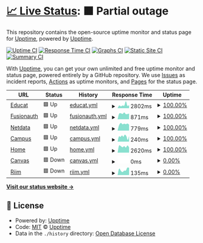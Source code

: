 # [📈 Live Status](https://upptime.eseade.edu.ar): <!--live status--> **🟧 Partial outage**

This repository contains the open-source uptime monitor and status page for [Upptime](https://upptime.js.org), powered by [Upptime](https://github.com/upptime/upptime).

[![Uptime CI](https://github.com/smeseade/upptime/workflows/Uptime%20CI/badge.svg)](https://github.com/smeseade/upptime/actions?query=workflow%3A%22Uptime+CI%22)
[![Response Time CI](https://github.com/smeseade/upptime/workflows/Response%20Time%20CI/badge.svg)](https://github.com/smeseade/upptime/actions?query=workflow%3A%22Response+Time+CI%22)
[![Graphs CI](https://github.com/smeseade/upptime/workflows/Graphs%20CI/badge.svg)](https://github.com/smeseade/upptime/actions?query=workflow%3A%22Graphs+CI%22)
[![Static Site CI](https://github.com/smeseade/upptime/workflows/Static%20Site%20CI/badge.svg)](https://github.com/smeseade/upptime/actions?query=workflow%3A%22Static+Site+CI%22)
[![Summary CI](https://github.com/smeseade/upptime/workflows/Summary%20CI/badge.svg)](https://github.com/smeseade/upptime/actions?query=workflow%3A%22Summary+CI%22)

With [Upptime](https://upptime.js.org), you can get your own unlimited and free uptime monitor and status page, powered entirely by a GitHub repository. We use [Issues](https://github.com/upptime/upptime/issues) as incident reports, [Actions](https://github.com/smeseade/upptime/actions) as uptime monitors, and [Pages](https://upptime.eseade.edu.ar) for the status page.

<!--start: status pages-->
<!-- This summary is generated by Upptime (https://github.com/upptime/upptime) -->
<!-- Do not edit this manually, your changes will be overwritten -->
<!-- prettier-ignore -->
| URL | Status | History | Response Time | Uptime |
| --- | ------ | ------- | ------------- | ------ |
| <img alt="" src="https://icons.duckduckgo.com/ip3/educat.eseade.edu.ar.ico" height="13"> [Educat](http://educat.eseade.edu.ar) | 🟩 Up | [educat.yml](https://github.com/smeseade/upptime/commits/HEAD/history/educat.yml) | <details><summary><img alt="Response time graph" src="./graphs/educat/response-time-week.png" height="20"> 2802ms</summary><br><a href="https://upptime.eseade.edu.ar/history/educat"><img alt="Response time 2189" src="https://img.shields.io/endpoint?url=https%3A%2F%2Fraw.githubusercontent.com%2Fsmeseade%2Fupptime%2FHEAD%2Fapi%2Feducat%2Fresponse-time.json"></a><br><a href="https://upptime.eseade.edu.ar/history/educat"><img alt="24-hour response time 2362" src="https://img.shields.io/endpoint?url=https%3A%2F%2Fraw.githubusercontent.com%2Fsmeseade%2Fupptime%2FHEAD%2Fapi%2Feducat%2Fresponse-time-day.json"></a><br><a href="https://upptime.eseade.edu.ar/history/educat"><img alt="7-day response time 2802" src="https://img.shields.io/endpoint?url=https%3A%2F%2Fraw.githubusercontent.com%2Fsmeseade%2Fupptime%2FHEAD%2Fapi%2Feducat%2Fresponse-time-week.json"></a><br><a href="https://upptime.eseade.edu.ar/history/educat"><img alt="30-day response time 3284" src="https://img.shields.io/endpoint?url=https%3A%2F%2Fraw.githubusercontent.com%2Fsmeseade%2Fupptime%2FHEAD%2Fapi%2Feducat%2Fresponse-time-month.json"></a><br><a href="https://upptime.eseade.edu.ar/history/educat"><img alt="1-year response time 2256" src="https://img.shields.io/endpoint?url=https%3A%2F%2Fraw.githubusercontent.com%2Fsmeseade%2Fupptime%2FHEAD%2Fapi%2Feducat%2Fresponse-time-year.json"></a></details> | <details><summary><a href="https://upptime.eseade.edu.ar/history/educat">100.00%</a></summary><a href="https://upptime.eseade.edu.ar/history/educat"><img alt="All-time uptime 98.85%" src="https://img.shields.io/endpoint?url=https%3A%2F%2Fraw.githubusercontent.com%2Fsmeseade%2Fupptime%2FHEAD%2Fapi%2Feducat%2Fuptime.json"></a><br><a href="https://upptime.eseade.edu.ar/history/educat"><img alt="24-hour uptime 100.00%" src="https://img.shields.io/endpoint?url=https%3A%2F%2Fraw.githubusercontent.com%2Fsmeseade%2Fupptime%2FHEAD%2Fapi%2Feducat%2Fuptime-day.json"></a><br><a href="https://upptime.eseade.edu.ar/history/educat"><img alt="7-day uptime 100.00%" src="https://img.shields.io/endpoint?url=https%3A%2F%2Fraw.githubusercontent.com%2Fsmeseade%2Fupptime%2FHEAD%2Fapi%2Feducat%2Fuptime-week.json"></a><br><a href="https://upptime.eseade.edu.ar/history/educat"><img alt="30-day uptime 98.28%" src="https://img.shields.io/endpoint?url=https%3A%2F%2Fraw.githubusercontent.com%2Fsmeseade%2Fupptime%2FHEAD%2Fapi%2Feducat%2Fuptime-month.json"></a><br><a href="https://upptime.eseade.edu.ar/history/educat"><img alt="1-year uptime 98.88%" src="https://img.shields.io/endpoint?url=https%3A%2F%2Fraw.githubusercontent.com%2Fsmeseade%2Fupptime%2FHEAD%2Fapi%2Feducat%2Fuptime-year.json"></a></details>
| <img alt="" src="https://icons.duckduckgo.com/ip3/fa.eseade.edu.ar.ico" height="13"> [Fusionauth](http://fa.eseade.edu.ar) | 🟩 Up | [fusionauth.yml](https://github.com/smeseade/upptime/commits/HEAD/history/fusionauth.yml) | <details><summary><img alt="Response time graph" src="./graphs/fusionauth/response-time-week.png" height="20"> 871ms</summary><br><a href="https://upptime.eseade.edu.ar/history/fusionauth"><img alt="Response time 1044" src="https://img.shields.io/endpoint?url=https%3A%2F%2Fraw.githubusercontent.com%2Fsmeseade%2Fupptime%2FHEAD%2Fapi%2Ffusionauth%2Fresponse-time.json"></a><br><a href="https://upptime.eseade.edu.ar/history/fusionauth"><img alt="24-hour response time 834" src="https://img.shields.io/endpoint?url=https%3A%2F%2Fraw.githubusercontent.com%2Fsmeseade%2Fupptime%2FHEAD%2Fapi%2Ffusionauth%2Fresponse-time-day.json"></a><br><a href="https://upptime.eseade.edu.ar/history/fusionauth"><img alt="7-day response time 871" src="https://img.shields.io/endpoint?url=https%3A%2F%2Fraw.githubusercontent.com%2Fsmeseade%2Fupptime%2FHEAD%2Fapi%2Ffusionauth%2Fresponse-time-week.json"></a><br><a href="https://upptime.eseade.edu.ar/history/fusionauth"><img alt="30-day response time 937" src="https://img.shields.io/endpoint?url=https%3A%2F%2Fraw.githubusercontent.com%2Fsmeseade%2Fupptime%2FHEAD%2Fapi%2Ffusionauth%2Fresponse-time-month.json"></a><br><a href="https://upptime.eseade.edu.ar/history/fusionauth"><img alt="1-year response time 1046" src="https://img.shields.io/endpoint?url=https%3A%2F%2Fraw.githubusercontent.com%2Fsmeseade%2Fupptime%2FHEAD%2Fapi%2Ffusionauth%2Fresponse-time-year.json"></a></details> | <details><summary><a href="https://upptime.eseade.edu.ar/history/fusionauth">100.00%</a></summary><a href="https://upptime.eseade.edu.ar/history/fusionauth"><img alt="All-time uptime 98.85%" src="https://img.shields.io/endpoint?url=https%3A%2F%2Fraw.githubusercontent.com%2Fsmeseade%2Fupptime%2FHEAD%2Fapi%2Ffusionauth%2Fuptime.json"></a><br><a href="https://upptime.eseade.edu.ar/history/fusionauth"><img alt="24-hour uptime 100.00%" src="https://img.shields.io/endpoint?url=https%3A%2F%2Fraw.githubusercontent.com%2Fsmeseade%2Fupptime%2FHEAD%2Fapi%2Ffusionauth%2Fuptime-day.json"></a><br><a href="https://upptime.eseade.edu.ar/history/fusionauth"><img alt="7-day uptime 100.00%" src="https://img.shields.io/endpoint?url=https%3A%2F%2Fraw.githubusercontent.com%2Fsmeseade%2Fupptime%2FHEAD%2Fapi%2Ffusionauth%2Fuptime-week.json"></a><br><a href="https://upptime.eseade.edu.ar/history/fusionauth"><img alt="30-day uptime 98.29%" src="https://img.shields.io/endpoint?url=https%3A%2F%2Fraw.githubusercontent.com%2Fsmeseade%2Fupptime%2FHEAD%2Fapi%2Ffusionauth%2Fuptime-month.json"></a><br><a href="https://upptime.eseade.edu.ar/history/fusionauth"><img alt="1-year uptime 98.89%" src="https://img.shields.io/endpoint?url=https%3A%2F%2Fraw.githubusercontent.com%2Fsmeseade%2Fupptime%2FHEAD%2Fapi%2Ffusionauth%2Fuptime-year.json"></a></details>
| <img alt="" src="https://icons.duckduckgo.com/ip3/netdata.eseade.edu.ar.ico" height="13"> [Netdata](https://netdata.eseade.edu.ar) | 🟩 Up | [netdata.yml](https://github.com/smeseade/upptime/commits/HEAD/history/netdata.yml) | <details><summary><img alt="Response time graph" src="./graphs/netdata/response-time-week.png" height="20"> 779ms</summary><br><a href="https://upptime.eseade.edu.ar/history/netdata"><img alt="Response time 1040" src="https://img.shields.io/endpoint?url=https%3A%2F%2Fraw.githubusercontent.com%2Fsmeseade%2Fupptime%2FHEAD%2Fapi%2Fnetdata%2Fresponse-time.json"></a><br><a href="https://upptime.eseade.edu.ar/history/netdata"><img alt="24-hour response time 751" src="https://img.shields.io/endpoint?url=https%3A%2F%2Fraw.githubusercontent.com%2Fsmeseade%2Fupptime%2FHEAD%2Fapi%2Fnetdata%2Fresponse-time-day.json"></a><br><a href="https://upptime.eseade.edu.ar/history/netdata"><img alt="7-day response time 779" src="https://img.shields.io/endpoint?url=https%3A%2F%2Fraw.githubusercontent.com%2Fsmeseade%2Fupptime%2FHEAD%2Fapi%2Fnetdata%2Fresponse-time-week.json"></a><br><a href="https://upptime.eseade.edu.ar/history/netdata"><img alt="30-day response time 853" src="https://img.shields.io/endpoint?url=https%3A%2F%2Fraw.githubusercontent.com%2Fsmeseade%2Fupptime%2FHEAD%2Fapi%2Fnetdata%2Fresponse-time-month.json"></a><br><a href="https://upptime.eseade.edu.ar/history/netdata"><img alt="1-year response time 1002" src="https://img.shields.io/endpoint?url=https%3A%2F%2Fraw.githubusercontent.com%2Fsmeseade%2Fupptime%2FHEAD%2Fapi%2Fnetdata%2Fresponse-time-year.json"></a></details> | <details><summary><a href="https://upptime.eseade.edu.ar/history/netdata">100.00%</a></summary><a href="https://upptime.eseade.edu.ar/history/netdata"><img alt="All-time uptime 98.86%" src="https://img.shields.io/endpoint?url=https%3A%2F%2Fraw.githubusercontent.com%2Fsmeseade%2Fupptime%2FHEAD%2Fapi%2Fnetdata%2Fuptime.json"></a><br><a href="https://upptime.eseade.edu.ar/history/netdata"><img alt="24-hour uptime 100.00%" src="https://img.shields.io/endpoint?url=https%3A%2F%2Fraw.githubusercontent.com%2Fsmeseade%2Fupptime%2FHEAD%2Fapi%2Fnetdata%2Fuptime-day.json"></a><br><a href="https://upptime.eseade.edu.ar/history/netdata"><img alt="7-day uptime 100.00%" src="https://img.shields.io/endpoint?url=https%3A%2F%2Fraw.githubusercontent.com%2Fsmeseade%2Fupptime%2FHEAD%2Fapi%2Fnetdata%2Fuptime-week.json"></a><br><a href="https://upptime.eseade.edu.ar/history/netdata"><img alt="30-day uptime 98.29%" src="https://img.shields.io/endpoint?url=https%3A%2F%2Fraw.githubusercontent.com%2Fsmeseade%2Fupptime%2FHEAD%2Fapi%2Fnetdata%2Fuptime-month.json"></a><br><a href="https://upptime.eseade.edu.ar/history/netdata"><img alt="1-year uptime 98.89%" src="https://img.shields.io/endpoint?url=https%3A%2F%2Fraw.githubusercontent.com%2Fsmeseade%2Fupptime%2FHEAD%2Fapi%2Fnetdata%2Fuptime-year.json"></a></details>
| <img alt="" src="https://icons.duckduckgo.com/ip3/app.eseade.edu.ar.ico" height="13"> [Campus](https://app.eseade.edu.ar) | 🟩 Up | [campus.yml](https://github.com/smeseade/upptime/commits/HEAD/history/campus.yml) | <details><summary><img alt="Response time graph" src="./graphs/campus/response-time-week.png" height="20"> 240ms</summary><br><a href="https://upptime.eseade.edu.ar/history/campus"><img alt="Response time 248" src="https://img.shields.io/endpoint?url=https%3A%2F%2Fraw.githubusercontent.com%2Fsmeseade%2Fupptime%2FHEAD%2Fapi%2Fcampus%2Fresponse-time.json"></a><br><a href="https://upptime.eseade.edu.ar/history/campus"><img alt="24-hour response time 92" src="https://img.shields.io/endpoint?url=https%3A%2F%2Fraw.githubusercontent.com%2Fsmeseade%2Fupptime%2FHEAD%2Fapi%2Fcampus%2Fresponse-time-day.json"></a><br><a href="https://upptime.eseade.edu.ar/history/campus"><img alt="7-day response time 240" src="https://img.shields.io/endpoint?url=https%3A%2F%2Fraw.githubusercontent.com%2Fsmeseade%2Fupptime%2FHEAD%2Fapi%2Fcampus%2Fresponse-time-week.json"></a><br><a href="https://upptime.eseade.edu.ar/history/campus"><img alt="30-day response time 222" src="https://img.shields.io/endpoint?url=https%3A%2F%2Fraw.githubusercontent.com%2Fsmeseade%2Fupptime%2FHEAD%2Fapi%2Fcampus%2Fresponse-time-month.json"></a><br><a href="https://upptime.eseade.edu.ar/history/campus"><img alt="1-year response time 248" src="https://img.shields.io/endpoint?url=https%3A%2F%2Fraw.githubusercontent.com%2Fsmeseade%2Fupptime%2FHEAD%2Fapi%2Fcampus%2Fresponse-time-year.json"></a></details> | <details><summary><a href="https://upptime.eseade.edu.ar/history/campus">100.00%</a></summary><a href="https://upptime.eseade.edu.ar/history/campus"><img alt="All-time uptime 99.96%" src="https://img.shields.io/endpoint?url=https%3A%2F%2Fraw.githubusercontent.com%2Fsmeseade%2Fupptime%2FHEAD%2Fapi%2Fcampus%2Fuptime.json"></a><br><a href="https://upptime.eseade.edu.ar/history/campus"><img alt="24-hour uptime 100.00%" src="https://img.shields.io/endpoint?url=https%3A%2F%2Fraw.githubusercontent.com%2Fsmeseade%2Fupptime%2FHEAD%2Fapi%2Fcampus%2Fuptime-day.json"></a><br><a href="https://upptime.eseade.edu.ar/history/campus"><img alt="7-day uptime 100.00%" src="https://img.shields.io/endpoint?url=https%3A%2F%2Fraw.githubusercontent.com%2Fsmeseade%2Fupptime%2FHEAD%2Fapi%2Fcampus%2Fuptime-week.json"></a><br><a href="https://upptime.eseade.edu.ar/history/campus"><img alt="30-day uptime 100.00%" src="https://img.shields.io/endpoint?url=https%3A%2F%2Fraw.githubusercontent.com%2Fsmeseade%2Fupptime%2FHEAD%2Fapi%2Fcampus%2Fuptime-month.json"></a><br><a href="https://upptime.eseade.edu.ar/history/campus"><img alt="1-year uptime 100.00%" src="https://img.shields.io/endpoint?url=https%3A%2F%2Fraw.githubusercontent.com%2Fsmeseade%2Fupptime%2FHEAD%2Fapi%2Fcampus%2Fuptime-year.json"></a></details>
| <img alt="" src="https://icons.duckduckgo.com/ip3/www.eseade.edu.ar.ico" height="13"> [Home](https://www.eseade.edu.ar) | 🟩 Up | [home.yml](https://github.com/smeseade/upptime/commits/HEAD/history/home.yml) | <details><summary><img alt="Response time graph" src="./graphs/home/response-time-week.png" height="20"> 2620ms</summary><br><a href="https://upptime.eseade.edu.ar/history/home"><img alt="Response time 3112" src="https://img.shields.io/endpoint?url=https%3A%2F%2Fraw.githubusercontent.com%2Fsmeseade%2Fupptime%2FHEAD%2Fapi%2Fhome%2Fresponse-time.json"></a><br><a href="https://upptime.eseade.edu.ar/history/home"><img alt="24-hour response time 2155" src="https://img.shields.io/endpoint?url=https%3A%2F%2Fraw.githubusercontent.com%2Fsmeseade%2Fupptime%2FHEAD%2Fapi%2Fhome%2Fresponse-time-day.json"></a><br><a href="https://upptime.eseade.edu.ar/history/home"><img alt="7-day response time 2620" src="https://img.shields.io/endpoint?url=https%3A%2F%2Fraw.githubusercontent.com%2Fsmeseade%2Fupptime%2FHEAD%2Fapi%2Fhome%2Fresponse-time-week.json"></a><br><a href="https://upptime.eseade.edu.ar/history/home"><img alt="30-day response time 2861" src="https://img.shields.io/endpoint?url=https%3A%2F%2Fraw.githubusercontent.com%2Fsmeseade%2Fupptime%2FHEAD%2Fapi%2Fhome%2Fresponse-time-month.json"></a><br><a href="https://upptime.eseade.edu.ar/history/home"><img alt="1-year response time 3127" src="https://img.shields.io/endpoint?url=https%3A%2F%2Fraw.githubusercontent.com%2Fsmeseade%2Fupptime%2FHEAD%2Fapi%2Fhome%2Fresponse-time-year.json"></a></details> | <details><summary><a href="https://upptime.eseade.edu.ar/history/home">100.00%</a></summary><a href="https://upptime.eseade.edu.ar/history/home"><img alt="All-time uptime 99.52%" src="https://img.shields.io/endpoint?url=https%3A%2F%2Fraw.githubusercontent.com%2Fsmeseade%2Fupptime%2FHEAD%2Fapi%2Fhome%2Fuptime.json"></a><br><a href="https://upptime.eseade.edu.ar/history/home"><img alt="24-hour uptime 100.00%" src="https://img.shields.io/endpoint?url=https%3A%2F%2Fraw.githubusercontent.com%2Fsmeseade%2Fupptime%2FHEAD%2Fapi%2Fhome%2Fuptime-day.json"></a><br><a href="https://upptime.eseade.edu.ar/history/home"><img alt="7-day uptime 100.00%" src="https://img.shields.io/endpoint?url=https%3A%2F%2Fraw.githubusercontent.com%2Fsmeseade%2Fupptime%2FHEAD%2Fapi%2Fhome%2Fuptime-week.json"></a><br><a href="https://upptime.eseade.edu.ar/history/home"><img alt="30-day uptime 99.96%" src="https://img.shields.io/endpoint?url=https%3A%2F%2Fraw.githubusercontent.com%2Fsmeseade%2Fupptime%2FHEAD%2Fapi%2Fhome%2Fuptime-month.json"></a><br><a href="https://upptime.eseade.edu.ar/history/home"><img alt="1-year uptime 99.50%" src="https://img.shields.io/endpoint?url=https%3A%2F%2Fraw.githubusercontent.com%2Fsmeseade%2Fupptime%2FHEAD%2Fapi%2Fhome%2Fuptime-year.json"></a></details>
| <img alt="" src="https://icons.duckduckgo.com/ip3/eseade.instructure.com.ico" height="13"> [Canvas](https://eseade.instructure.com) | 🟥 Down | [canvas.yml](https://github.com/smeseade/upptime/commits/HEAD/history/canvas.yml) | <details><summary><img alt="Response time graph" src="./graphs/canvas/response-time-week.png" height="20"> 0ms</summary><br><a href="https://upptime.eseade.edu.ar/history/canvas"><img alt="Response time 697" src="https://img.shields.io/endpoint?url=https%3A%2F%2Fraw.githubusercontent.com%2Fsmeseade%2Fupptime%2FHEAD%2Fapi%2Fcanvas%2Fresponse-time.json"></a><br><a href="https://upptime.eseade.edu.ar/history/canvas"><img alt="24-hour response time 0" src="https://img.shields.io/endpoint?url=https%3A%2F%2Fraw.githubusercontent.com%2Fsmeseade%2Fupptime%2FHEAD%2Fapi%2Fcanvas%2Fresponse-time-day.json"></a><br><a href="https://upptime.eseade.edu.ar/history/canvas"><img alt="7-day response time 0" src="https://img.shields.io/endpoint?url=https%3A%2F%2Fraw.githubusercontent.com%2Fsmeseade%2Fupptime%2FHEAD%2Fapi%2Fcanvas%2Fresponse-time-week.json"></a><br><a href="https://upptime.eseade.edu.ar/history/canvas"><img alt="30-day response time 0" src="https://img.shields.io/endpoint?url=https%3A%2F%2Fraw.githubusercontent.com%2Fsmeseade%2Fupptime%2FHEAD%2Fapi%2Fcanvas%2Fresponse-time-month.json"></a><br><a href="https://upptime.eseade.edu.ar/history/canvas"><img alt="1-year response time 697" src="https://img.shields.io/endpoint?url=https%3A%2F%2Fraw.githubusercontent.com%2Fsmeseade%2Fupptime%2FHEAD%2Fapi%2Fcanvas%2Fresponse-time-year.json"></a></details> | <details><summary><a href="https://upptime.eseade.edu.ar/history/canvas">0.00%</a></summary><a href="https://upptime.eseade.edu.ar/history/canvas"><img alt="All-time uptime 54.22%" src="https://img.shields.io/endpoint?url=https%3A%2F%2Fraw.githubusercontent.com%2Fsmeseade%2Fupptime%2FHEAD%2Fapi%2Fcanvas%2Fuptime.json"></a><br><a href="https://upptime.eseade.edu.ar/history/canvas"><img alt="24-hour uptime 0.00%" src="https://img.shields.io/endpoint?url=https%3A%2F%2Fraw.githubusercontent.com%2Fsmeseade%2Fupptime%2FHEAD%2Fapi%2Fcanvas%2Fuptime-day.json"></a><br><a href="https://upptime.eseade.edu.ar/history/canvas"><img alt="7-day uptime 0.00%" src="https://img.shields.io/endpoint?url=https%3A%2F%2Fraw.githubusercontent.com%2Fsmeseade%2Fupptime%2FHEAD%2Fapi%2Fcanvas%2Fuptime-week.json"></a><br><a href="https://upptime.eseade.edu.ar/history/canvas"><img alt="30-day uptime 0.00%" src="https://img.shields.io/endpoint?url=https%3A%2F%2Fraw.githubusercontent.com%2Fsmeseade%2Fupptime%2FHEAD%2Fapi%2Fcanvas%2Fuptime-month.json"></a><br><a href="https://upptime.eseade.edu.ar/history/canvas"><img alt="1-year uptime 51.69%" src="https://img.shields.io/endpoint?url=https%3A%2F%2Fraw.githubusercontent.com%2Fsmeseade%2Fupptime%2FHEAD%2Fapi%2Fcanvas%2Fuptime-year.json"></a></details>
| <img alt="" src="https://icons.duckduckgo.com/ip3/riim.instructure.com.ico" height="13"> [Riim](https://riim.instructure.com) | 🟥 Down | [riim.yml](https://github.com/smeseade/upptime/commits/HEAD/history/riim.yml) | <details><summary><img alt="Response time graph" src="./graphs/riim/response-time-week.png" height="20"> 135ms</summary><br><a href="https://upptime.eseade.edu.ar/history/riim"><img alt="Response time 255" src="https://img.shields.io/endpoint?url=https%3A%2F%2Fraw.githubusercontent.com%2Fsmeseade%2Fupptime%2FHEAD%2Fapi%2Friim%2Fresponse-time.json"></a><br><a href="https://upptime.eseade.edu.ar/history/riim"><img alt="24-hour response time 154" src="https://img.shields.io/endpoint?url=https%3A%2F%2Fraw.githubusercontent.com%2Fsmeseade%2Fupptime%2FHEAD%2Fapi%2Friim%2Fresponse-time-day.json"></a><br><a href="https://upptime.eseade.edu.ar/history/riim"><img alt="7-day response time 135" src="https://img.shields.io/endpoint?url=https%3A%2F%2Fraw.githubusercontent.com%2Fsmeseade%2Fupptime%2FHEAD%2Fapi%2Friim%2Fresponse-time-week.json"></a><br><a href="https://upptime.eseade.edu.ar/history/riim"><img alt="30-day response time 190" src="https://img.shields.io/endpoint?url=https%3A%2F%2Fraw.githubusercontent.com%2Fsmeseade%2Fupptime%2FHEAD%2Fapi%2Friim%2Fresponse-time-month.json"></a><br><a href="https://upptime.eseade.edu.ar/history/riim"><img alt="1-year response time 251" src="https://img.shields.io/endpoint?url=https%3A%2F%2Fraw.githubusercontent.com%2Fsmeseade%2Fupptime%2FHEAD%2Fapi%2Friim%2Fresponse-time-year.json"></a></details> | <details><summary><a href="https://upptime.eseade.edu.ar/history/riim">0.00%</a></summary><a href="https://upptime.eseade.edu.ar/history/riim"><img alt="All-time uptime 0.00%" src="https://img.shields.io/endpoint?url=https%3A%2F%2Fraw.githubusercontent.com%2Fsmeseade%2Fupptime%2FHEAD%2Fapi%2Friim%2Fuptime.json"></a><br><a href="https://upptime.eseade.edu.ar/history/riim"><img alt="24-hour uptime 0.00%" src="https://img.shields.io/endpoint?url=https%3A%2F%2Fraw.githubusercontent.com%2Fsmeseade%2Fupptime%2FHEAD%2Fapi%2Friim%2Fuptime-day.json"></a><br><a href="https://upptime.eseade.edu.ar/history/riim"><img alt="7-day uptime 0.00%" src="https://img.shields.io/endpoint?url=https%3A%2F%2Fraw.githubusercontent.com%2Fsmeseade%2Fupptime%2FHEAD%2Fapi%2Friim%2Fuptime-week.json"></a><br><a href="https://upptime.eseade.edu.ar/history/riim"><img alt="30-day uptime 0.00%" src="https://img.shields.io/endpoint?url=https%3A%2F%2Fraw.githubusercontent.com%2Fsmeseade%2Fupptime%2FHEAD%2Fapi%2Friim%2Fuptime-month.json"></a><br><a href="https://upptime.eseade.edu.ar/history/riim"><img alt="1-year uptime 0.00%" src="https://img.shields.io/endpoint?url=https%3A%2F%2Fraw.githubusercontent.com%2Fsmeseade%2Fupptime%2FHEAD%2Fapi%2Friim%2Fuptime-year.json"></a></details>

<!--end: status pages-->

[**Visit our status website →**](https://upptime.eseade.edu.ar)

## 📄 License

- Powered by: [Upptime](https://github.com/upptime/upptime)
- Code: [MIT](./LICENSE) © [Upptime](https://upptime.js.org)
- Data in the `./history` directory: [Open Database License](https://opendatacommons.org/licenses/odbl/1-0/)
